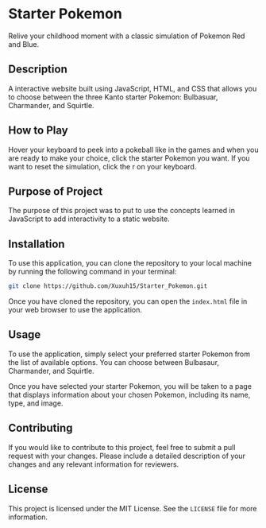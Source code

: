 # Starter Pokemon

Relive your childhood moment with a classic simulation of Pokemon Red and Blue. 

## Description

A interactive website built using JavaScript, HTML, and CSS that allows you to choose between the three Kanto starter Pokemon:
Bulbasuar, Charmander, and Squirtle. 

## How to Play

Hover your keyboard to peek into a pokeball like in the games and when you are ready to make your choice, click the starter Pokemon you want. 
If you want to reset the simulation, click the r on your keyboard.

## Purpose of Project

The purpose of this project was to put to use the concepts learned in JavaScript to add interactivity to a static website. 


## Installation

To use this application, you can clone the repository to your local machine by running the following command in your terminal:

```bash
git clone https://github.com/Xuxuh15/Starter_Pokemon.git
```

Once you have cloned the repository, you can open the `index.html` file in your web browser to use the application.

## Usage

To use the application, simply select your preferred starter Pokemon from the list of available options. You can choose between Bulbasaur, Charmander, and Squirtle.

Once you have selected your starter Pokemon, you will be taken to a page that displays information about your chosen Pokemon, including its name, type, and image.

## Contributing

If you would like to contribute to this project, feel free to submit a pull request with your changes. Please include a detailed description of your changes and any relevant information for reviewers.

## License

This project is licensed under the MIT License. See the `LICENSE` file for more information.
